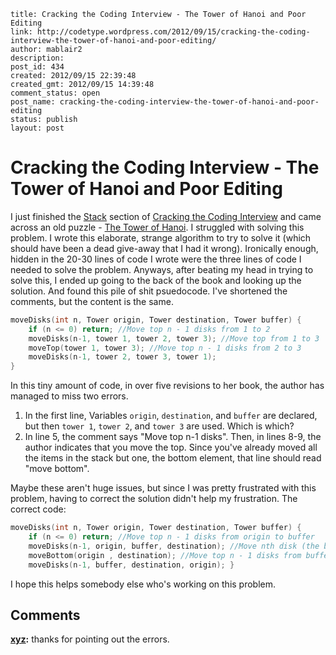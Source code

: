 ```
title: Cracking the Coding Interview - The Tower of Hanoi and Poor Editing
link: http://codetype.wordpress.com/2012/09/15/cracking-the-coding-interview-the-tower-of-hanoi-and-poor-editing/
author: mablair2
description: 
post_id: 434
created: 2012/09/15 22:39:48
created_gmt: 2012/09/15 14:39:48
comment_status: open
post_name: cracking-the-coding-interview-the-tower-of-hanoi-and-poor-editing
status: publish
layout: post
```

# Cracking the Coding Interview - The Tower of Hanoi and Poor Editing

I just finished the [Stack](http://en.wikipedia.org/wiki/Stack_\(abstract_data_type\)) section of [Cracking the Coding Interview](http://www.amazon.com/gp/product/098478280X/ref=as_li_qf_sp_asin_il_tl?ie=UTF8&camp=1789&creative=9325&creativeASIN=098478280X&linkCode=as2&tag=aplfopoex-20) and came across an old puzzle - [The Tower of Hanoi](http://en.wikipedia.org/wiki/Tower_of_Hanoi). I struggled with solving this problem. I wrote this elaborate, strange algorithm to try to solve it (which should have been a dead give-away that I had it wrong). Ironically enough, hidden in the 20-30 lines of code I wrote were the three lines of code I needed to solve the problem. Anyways, after beating my head in trying to solve this, I ended up going to the back of the book and looking up the solution. And found this pile of shit psuedocode. I've shortened the comments, but the content is the same. 

``` c 
moveDisks(int n, Tower origin, Tower destination, Tower buffer) { 
	if (n <= 0) return; //Move top n - 1 disks from 1 to 2 
	moveDisks(n-1, tower 1, tower 2, tower 3); //Move top from 1 to 3 
	moveTop(tower 1, tower 3); //Move top n - 1 disks from 2 to 3 
	moveDisks(n-1, tower 2, tower 3, tower 1); 
} 
```

 In this tiny amount of code, in over five revisions to her book, the author has managed to miss two errors. 

  1. In the first line, Variables `origin`, `destination`, and `buffer` are declared, but then `tower 1`, `tower 2`, and `tower 3` are used. Which is which? 
  2. In line 5, the comment says "Move top n-1 disks". Then, in lines 8-9, the author indicates that you move the top. Since you've already moved all the items in the stack but one, the bottom element, that line should read "move bottom".

Maybe these aren't huge issues, but since I was pretty frustrated with this problem, having to correct the solution didn't help my frustration. The correct code: 

``` c 
moveDisks(int n, Tower origin, Tower destination, Tower buffer) { 
	if (n <= 0) return; //Move top n - 1 disks from origin to buffer 
	moveDisks(n-1, origin, buffer, destination); //Move nth disk (the bottom disk) from origin to destination 
	moveBottom(origin , destination); //Move top n - 1 disks from buffer to destination 
	moveDisks(n-1, buffer, destination, origin); } 
```

 I hope this helps somebody else who's working on this problem.

## Comments

**[xyz](#63 "2012-10-04 12:59:45"):** thanks for pointing out the errors.

